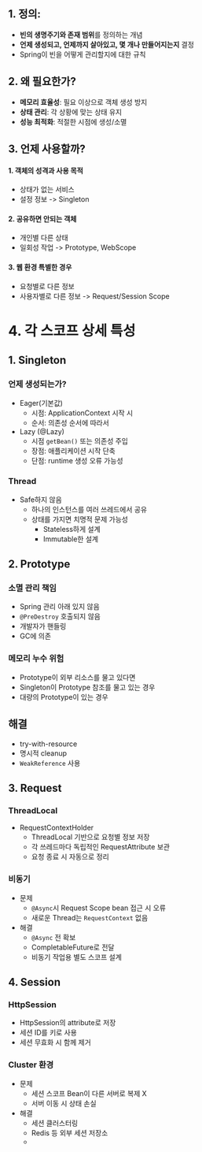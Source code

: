 ## 1. **정의:**

- **빈의 생명주기와 존재 범위**를 정의하는 개념
- **언제 생성되고, 언제까지 살아있고, 몇 개나 만들어지는지** 결정
- Spring이 빈을 어떻게 관리할지에 대한 규칙

## 2. **왜 필요한가?**

- **메모리 효율성**: 필요 이상으로 객체 생성 방지
- **상태 관리**: 각 상황에 맞는 상태 유지
- **성능 최적화**: 적절한 시점에 생성/소멸

## 3. 언제 사용할까?
#### 1. 객체의 성격과 사용 목적
- 상태가 없는 서비스
- 설정 정보
-> Singleton
#### 2. 공유하면 안되는 객체
- 개인별 다른 상태
- 일회성 작업
-> Prototype, WebScope
#### 3. 웹 환경 특별한 경우 
- 요청별로 다른 정보
- 사용자별로 다른 정보
-> Request/Session Scope

# 4. 각 스코프 상세 특성
## 1. Singleton
### 언제 생성되는가?
- Eager(기본값)
	- 시점: ApplicationContext 시작 시
	- 순서: 의존성 순서에 따라서 
- Lazy (@Lazy)
	- 시점 `getBean()` 또는 의존성 주입
	- 장점: 애플리케이션 시작 단축
	- 단점: runtime 생성 오류 가능성 
### Thread
- Safe하지 않음
	- 하나의 인스턴스를 여러 쓰레드에서 공유
	- 상태를 가지면 치명적 문제 가능성
		- Stateless하게 설계
		- Immutable한 설계

## 2. Prototype
### 소멸 관리 책임
- Spring 관리 아래 있지 않음
- `@PreDestroy` 호출되지 않음
- 개발자가 핸들링
- GC에 의존
### 메모리 누수 위험
- Prototype이 외부 리소스를 물고 있다면
- Singleton이 Prototype 참조를 물고 있는 경우
- 대량의 Prototype이 있는 경우 
## 해결
- try-with-resource
- 명시적 cleanup
- `WeakReference` 사용

## 3. Request
### ThreadLocal
- RequestContextHolder
	- ThreadLocal 기반으로 요청별 정보 저장
	- 각 쓰레드마다 독립적인 RequestAttribute 보관
	- 요청 종료 시 자동으로 정리
### 비동기
- 문제
	- `@Async`시 Request Scope bean 접근 시 오류
	- 새로운 Thread는 `RequestContext` 없음
- 해결
	- `@Async` 전 확보
	- CompletableFuture로 전달
	- 비동기 작업용 별도 스코프 설계

## 4. Session
### HttpSession
- HttpSession의 attribute로 저장
- 세션 ID를 키로 사용
- 세션 무효화 시 함께 제거
### Cluster 환경
- 문제
	- 세션 스코프 Bean이 다른 서버로 복제 X
	- 서버 이동 시 상태 손실
- 해결
	- 세션 클러스터링
	- Redis 등 외부 세션 저장소
	- 
